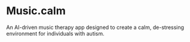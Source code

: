 # Music.calm
An AI-driven music therapy app designed to create a calm, de-stressing environment for individuals with autism.  

